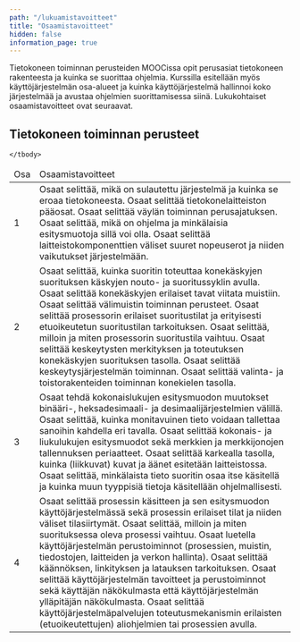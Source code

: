 ```yaml
---
path: "/lukuamistavoitteet"
title: "Osaamistavoitteet"
hidden: false
information_page: true
---
```


Tietokoneen toiminnan perusteiden MOOCissa opit perusasiat tietokoneen rakenteesta ja kuinka se suorittaa ohjelmia. Kurssilla esitellään myös käyttöjärjestelmän osa-alueet ja kuinka käyttöjärjestelmä hallinnoi koko järjestelmää ja avustaa ohjelmien suorittamisessa siinä. 
Lukukohtaiset osaamistavoitteet ovat seuraavat.

## Tietokoneen toiminnan perusteet

<table>
    <thead>
    <tr>
        <td>Osa</td>
        <td>Osaamistavoitteet</td>
    </tr>
    </thead>
    <tbody>
    <tr>
        <td>1</td>
        <td>
Osaat selittää, mikä on sulautettu järjestelmä ja kuinka se eroaa tietokoneesta. Osaat selittää tietokonelaitteiston pääosat. Osaat selittää väylän toiminnan perusajatuksen. Osaat selittää, mikä on ohjelma ja minkälaisia esitysmuotoja sillä voi olla. Osaat selittää laitteistokomponenttien väliset suuret nopeuserot ja niiden vaikutukset järjestelmään. 
        </td>
    </tr>
    <tr>
        <td>2</td>
        <td>
Osaat selittää, kuinka suoritin toteuttaa konekäskyjen suorituksen käskyjen nouto- ja suoritussyklin avulla. Osaat selittää konekäskyjen erilaiset tavat viitata muistiin. Osaat selittää välimuistin toiminnan perusteet. Osaat selittää prosessorin erilaiset suoritustilat ja erityisesti etuoikeutetun suoritustilan tarkoituksen. Osaat selittää, milloin ja miten prosessorin suoritustila vaihtuu. Osaat selittää keskeytysten merkityksen ja toteutuksen konekäskyjen suorituksen tasolla. Osaat selittää keskeytysjärjestelmän toiminnan. Osaat selittää valinta- ja toistorakenteiden toiminnan konekielen tasolla.
        </td>
    </tr>
    <tr>
        <td>3</td>
        <td>
Osaat tehdä kokonaislukujen esitysmuodon muutokset binääri-, heksadesimaali- ja desimaalijärjestelmien välillä. Osaat selittää, kuinka monitavuinen tieto voidaan tallettaa sanoihin kahdella eri tavalla. Osaat selittää kokonais- ja liukulukujen esitysmuodot sekä merkkien ja merkkijonojen tallennuksen periaatteet. Osaat selittää karkealla tasolla, kuinka (liikkuvat) kuvat ja äänet esitetään laitteistossa. Osaat selittää, minkälaista tieto suoritin osaa itse käsitellä ja kuinka muun tyyppisiä tietoja käsitellään ohjelmallisesti.
        </td>
    </tr>
    <tr>
        <td>4</td>
        <td>
Osaat selittää prosessin käsitteen ja sen esitysmuodon käyttöjärjestelmässä sekä prosessin erilaiset tilat ja niiden väliset tilasiirtymät. Osaat selittää, milloin ja miten suorituksessa oleva prosessi vaihtuu. Osaat luetella käyttöjärjestelmän perustoiminnot (prosessien, muistin, tiedostojen, laitteiden ja verkon hallinta). Osaat selittää käännöksen, linkityksen ja latauksen tarkoituksen. Osaat selittää käyttöjärjestelmän tavoitteet ja perustoiminnot sekä käyttäjän näkökulmasta että käyttöjärjestelmän ylläpitäjän näkökulmasta. Osaat selittää käyttöjärjestelmäpalvelujen toteutusmekanismin erilaisten (etuoikeutettujen) aliohjelmien tai prosessien avulla. 
        </td>
    </tr>
   
    </tbody>
</table>


